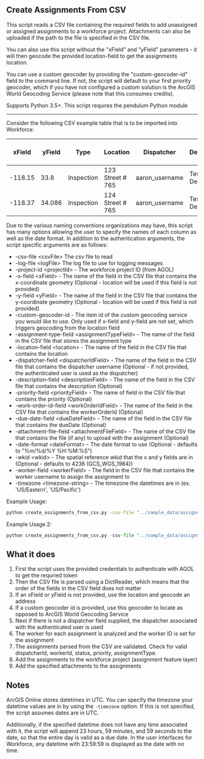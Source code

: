 ## Create Assignments From CSV

This script reads a CSV file containing the required fields to add unassigned or assigned assignments to a workforce project. Attachments can also be uploaded if the path to the file is specified in the CSV file.

You can also use this script without the "xField" and "yField" parameters - it will then geocode the provided location-field to get the assignments location. 

You can use a custom geocoder by providing the "custom-geocoder-id" field to the command line. If not, the script will default to your first priority geocoder, which if you have not configured a custom solution is the ArcGIS World Geocoding Service (please note that this consumes credits).

Supports Python 3.5+. This script requires the pendulum Python module

----

Consider the following CSV example table that is to be imported into Workforce:

| xField  | yField | Type | Location         | Dispatcher | Description      | Priority | Work Order Id | Due Date  | Attachment                           |
|---------|--------|------|------------------|------------|------------------|----------|---------------|-----------|--------------------------------------|
| -118.15 | 33.8   | Inspection    | 123 Street # 765 | aaron_username          | Test Description | high        | 1             | 4/28/2016 | ../sample_data/attachments/logo1.png |
| -118.37 | 34.086 | Inspection    | 124 Street # 765 | aaron_username         | Test Description | low        | 2             | 4/29/2016 |                                      |


Due to the various naming conventions organizations may have, this script has many options allowing the user to specify the names of each column as well as the date format. In addition to the authentication arguments, the script specific arguments are as follows:

- -csv-file \<csvFile\> The csv file to read
- -log-file \<logFile\> The log file to use for logging messages
- -project-id \<projectId\> - The workforce project ID (from AGOL)
- -x-field \<xField\> - The name of the field in the CSV file that contains the x-coordinate geometry (Optional - location will be used if this field  is not provided)
- -y-field \<yField\> - The name of the field in the CSV file that contains the y-coordinate geometry (Optional - location will be used if this field is not provided)
- -custom-geocoder-id - The item id of the custom geocoding service you would like to use. Only used if x-field and y-field are not set, which triggers geocoding from the location field
- -assignment-type-field \<assignmentTypeField\> - The name of the field in the CSV file that stores the assignment type
- -location-field \<location\> - The name of the field in the CSV file that contains the location
- -dispatcher-field \<dispatcherIdField\> - The name of the field in the CSV file that contains the dispatcher username (Optional - if not provided, the authenticated user is used as the dispatcher)
- -description-field \<descriptionField\> - The name of the field in the CSV file that contains the description (Optional)
- -priority-field \<priorityField\> - The name of field in the CSV file that contains the priority (Optional)
- -work-order-id-field \<workOrderIdField\> - The name of the field in the CSV file that contains the workerOrderId (Optional)
- -due-date-field \<dueDateField\> - The name of the field in the CSV file that contains the dueDate (Optional)
- -attachment-file-field \<attachmentFileField\> - The name of the CSV file that contains the file (if any) to upload with the assignment (Optional)
- -date-format \<dateFormat\> - The date format to use (Optional - defaults to "%m/%d/%Y %H:%M:%S")
- -wkid \<wkid\> - The spatial reference wkid that the x and y fields are in (Optional - defaults to 4236 (GCS_WGS_1984))
- -worker-field \<workerField\> - The field in the CSV file that contains the worker username to assign the assignment to
- -timezone \<timezone-string\> - The timezone the datetimes are in (ex. 'US/Eastern', 'US/Pacific')

Example Usage:
```bash
python create_assignments_from_csv.py -csv-file "../sample_data/assignments.csv" -u username -p password -org "https://<org>.maps.arcgis.com" -project-id "038a1926d2d741dc8acabefd5b2cc5d3" -x-field "xField" -y-field "yField" -assignment-type-field "Type" -location-field "Location" -description-field "Description" -priority-field "Priority" -work-order-id-field "Work Order Id" -due-date-field "Due Date" -attachment-file-field "Attachment" -wkid 102100 -log-file "../log.txt" -worker-field "Worker" -timezone "US/Eastern"
```

Example Usage 2:
```python
python create_assignments_from_csv.py -csv-file "../sample_data/assignments.csv" -u username -p password -org "https://<org>.maps.arcgis.com" -project-id "038a1926d2d741dc8acabefd5b2cc5d3" -assignment-type-field "Type" -location-field "Location" -custom-geocoder-id "788a1926d2d741dc8acabefd5b2cc521" -description-field "Description" -priority-field "Priority" -work-order-id-field "Work Order Id" -due-date-field "Due Date" -attachment-file-field "Attachment" -log-file "../log.txt" -worker-field "Worker" -timezone "US/Eastern"
```

## What it does

 1. First the script uses the provided credentials to authenticate with AGOL to get the requried token
 2. Then the CSV file is parsed using a DictReader, which means that the order of the fields in the CSV field does not matter
 3. If an xField or yField is not provided, use the location and geocode an address
 4. If a custom geocoder id is provided, use this geocoder to locate as opposed to ArcGIS World Geocoding Service
 5. Next if there is not a dispatcher field supplied, the dispatcher associated with the authenticated user is used
 6. The worker for each assignment is analyzed and the worker ID is set for the assignment
 7. The assignments parsed from the CSV are validated. Check for valid dispatcherId, workerId, status, priority, assignmentType.
 8. Add the assignments to the workforce project (assignment feature layer)
 9. Add the specified attachments to the assignments
 
## Notes

ArcGIS Online stores datetimes in UTC. You can specify the timezone your datetime values are in by using the `-timezone` option. If this is not specified, the script assumes dates are in UTC.

Additionally, if the specified datetime does not have any time associated with it, the script will append 23 hours, 59 minutes, and 59 seconds to the date, so that the entire day is valid as a due date. In the user interfaces for Workforce, any datetime with 23:59:59 is displayed as the date with no time.

